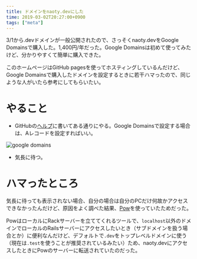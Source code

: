 ```yaml
---
title: ドメインをnaoty.devにした
time: 2019-03-02T20:27:00+0900
tags: ["meta"]
---
```


3/1から.devドメインが一般公開されたので、さっそくnaoty.devをGoogle Domainsで購入した。1,400円/年だった。Google Domainsは初めて使ってみたけど、分かりやすくて簡単に購入できた。

このホームページはGitHub pagesを使ってホスティングしているんだけど、Google Domainsで購入したドメインを設定するときに若干ハマったので、同じような人がいたら参考にしてもらいたい。

# やること
* GitHubの[ヘルプ](https://help.github.com/en/articles/setting-up-an-apex-domain#configuring-a-records-with-your-dns-provider)に書いてある通りにやる。Google Domainsで設定する場合は、Aレコードを設定すればいい。

![google domains](/images/posts/60/google-domains.png)

* 気長に待つ。

# ハマったところ
気長に待っても表示されない場合、自分の場合は自分のPCだけ何故かアクセスできなかったんだけど、原因をよく調べた結果、[Pow](http://pow.cx/)を使っていたためだった。

PowはローカルにRackサーバーを立ててくれるツールで、`localhost`以外のドメインでローカルのRailsサーバーにアクセスしたいとき（サブドメインを扱う場合とか）に便利なんだけど、デフォルトで`.dev`をトップレベルドメインに使う（現在は`.test`を使うことが推奨されているみたい）ため、naoty.devにアクセスしたときにPowのサーバーに転送されていたのだった。
